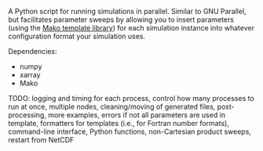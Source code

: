 A Python script for running simulations in parallel. Similar to GNU Parallel, but facilitates parameter sweeps by allowing you to insert parameters (using the [Mako template library](http://www.makotemplates.org/)) for each simulation instance into whatever configuration format your simulation uses.

Dependencies:
- numpy
- xarray
- Mako

TODO: logging and timing for each process, control how many processes to run at once, multiple nodes, cleaning/moving of generated files, post-processing, more examples, errors if not all parameters are used in template, formatters for templates (i.e., for Fortran number formats), command-line interface, Python functions, non-Cartesian product sweeps, restart from NetCDF
